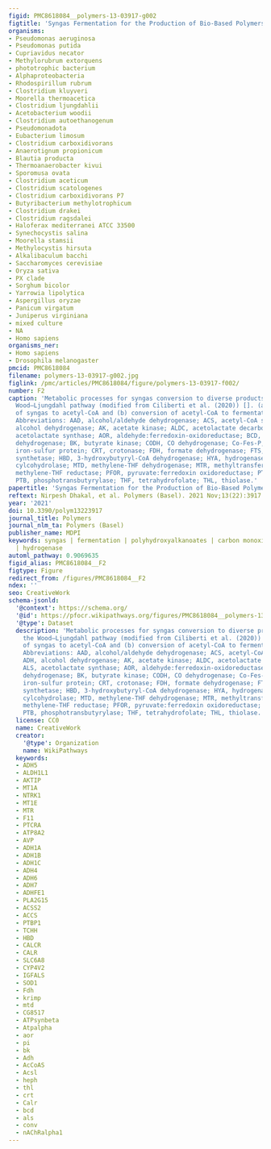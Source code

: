 ```yaml
---
figid: PMC8618084__polymers-13-03917-g002
figtitle: 'Syngas Fermentation for the Production of Bio-Based Polymers: A Review'
organisms:
- Pseudomonas aeruginosa
- Pseudomonas putida
- Cupriavidus necator
- Methylorubrum extorquens
- phototrophic bacterium
- Alphaproteobacteria
- Rhodospirillum rubrum
- Clostridium kluyveri
- Moorella thermoacetica
- Clostridium ljungdahlii
- Acetobacterium woodii
- Clostridium autoethanogenum
- Pseudomonadota
- Eubacterium limosum
- Clostridium carboxidivorans
- Anaerotignum propionicum
- Blautia producta
- Thermoanaerobacter kivui
- Sporomusa ovata
- Clostridium aceticum
- Clostridium scatologenes
- Clostridium carboxidivorans P7
- Butyribacterium methylotrophicum
- Clostridium drakei
- Clostridium ragsdalei
- Haloferax mediterranei ATCC 33500
- Synechocystis salina
- Moorella stamsii
- Methylocystis hirsuta
- Alkalibaculum bacchi
- Saccharomyces cerevisiae
- Oryza sativa
- PX clade
- Sorghum bicolor
- Yarrowia lipolytica
- Aspergillus oryzae
- Panicum virgatum
- Juniperus virginiana
- mixed culture
- NA
- Homo sapiens
organisms_ner:
- Homo sapiens
- Drosophila melanogaster
pmcid: PMC8618084
filename: polymers-13-03917-g002.jpg
figlink: /pmc/articles/PMC8618084/figure/polymers-13-03917-f002/
number: F2
caption: 'Metabolic processes for syngas conversion to diverse products through the
  Wood–Ljungdahl pathway (modified from Ciliberti et al. (2020)) []. (a) Conversion
  of syngas to acetyl-CoA and (b) conversion of acetyl-CoA to fermentation products.
  Abbreviations: AAD, alcohol/aldehyde dehydrogenase; ACS, acetyl-CoA synthase; ADH,
  alcohol dehydrogenase; AK, acetate kinase; ALDC, acetolactate decarboxylase; ALS,
  acetolactate synthase; AOR, aldehyde:ferredoxin-oxidoreductase; BCD, butyryl-CoA
  dehydrogenase; BK, butyrate kinase; CODH, CO dehydrogenase; Co-Fes-P, corrinoid
  iron-sulfur protein; CRT, crotonase; FDH, formate dehydrogenase; FTS, formyl-THF
  synthetase; HBD, 3-hydroxybutyryl-CoA dehydrogenase; HYA, hydrogenase; MTC, methenyl-THF
  cylcohydrolase; MTD, methylene-THF dehydrogenase; MTR, methyltransferase; MTRS,
  methylene-THF reductase; PFOR, pyruvate:ferredoxin oxidoreductase; PTA, phosphotransacetylase;
  PTB, phosphotransbutyrylase; THF, tetrahydrofolate; THL, thiolase.'
papertitle: 'Syngas Fermentation for the Production of Bio-Based Polymers: A Review.'
reftext: Nirpesh Dhakal, et al. Polymers (Basel). 2021 Nov;13(22):3917.
year: '2021'
doi: 10.3390/polym13223917
journal_title: Polymers
journal_nlm_ta: Polymers (Basel)
publisher_name: MDPI
keywords: syngas | fermentation | polyhydroxyalkanoates | carbon monoxide dehydrogenase
  | hydrogenase
automl_pathway: 0.9069635
figid_alias: PMC8618084__F2
figtype: Figure
redirect_from: /figures/PMC8618084__F2
ndex: ''
seo: CreativeWork
schema-jsonld:
  '@context': https://schema.org/
  '@id': https://pfocr.wikipathways.org/figures/PMC8618084__polymers-13-03917-g002.html
  '@type': Dataset
  description: 'Metabolic processes for syngas conversion to diverse products through
    the Wood–Ljungdahl pathway (modified from Ciliberti et al. (2020)) []. (a) Conversion
    of syngas to acetyl-CoA and (b) conversion of acetyl-CoA to fermentation products.
    Abbreviations: AAD, alcohol/aldehyde dehydrogenase; ACS, acetyl-CoA synthase;
    ADH, alcohol dehydrogenase; AK, acetate kinase; ALDC, acetolactate decarboxylase;
    ALS, acetolactate synthase; AOR, aldehyde:ferredoxin-oxidoreductase; BCD, butyryl-CoA
    dehydrogenase; BK, butyrate kinase; CODH, CO dehydrogenase; Co-Fes-P, corrinoid
    iron-sulfur protein; CRT, crotonase; FDH, formate dehydrogenase; FTS, formyl-THF
    synthetase; HBD, 3-hydroxybutyryl-CoA dehydrogenase; HYA, hydrogenase; MTC, methenyl-THF
    cylcohydrolase; MTD, methylene-THF dehydrogenase; MTR, methyltransferase; MTRS,
    methylene-THF reductase; PFOR, pyruvate:ferredoxin oxidoreductase; PTA, phosphotransacetylase;
    PTB, phosphotransbutyrylase; THF, tetrahydrofolate; THL, thiolase.'
  license: CC0
  name: CreativeWork
  creator:
    '@type': Organization
    name: WikiPathways
  keywords:
  - ADH5
  - ALDH1L1
  - AKTIP
  - MT1A
  - NTRK1
  - MT1E
  - MTR
  - F11
  - PTCRA
  - ATP8A2
  - AVP
  - ADH1A
  - ADH1B
  - ADH1C
  - ADH4
  - ADH6
  - ADH7
  - ADHFE1
  - PLA2G15
  - ACSS2
  - ACCS
  - PTBP1
  - TCHH
  - HBD
  - CALCR
  - CALR
  - SLC6A8
  - CYP4V2
  - IGFALS
  - SOD1
  - Fdh
  - krimp
  - mtd
  - CG8517
  - ATPsynbeta
  - Atpalpha
  - aor
  - pi
  - bk
  - Adh
  - AcCoAS
  - Acsl
  - heph
  - thl
  - crt
  - Calr
  - bcd
  - als
  - conv
  - nAChRalpha1
---
```

